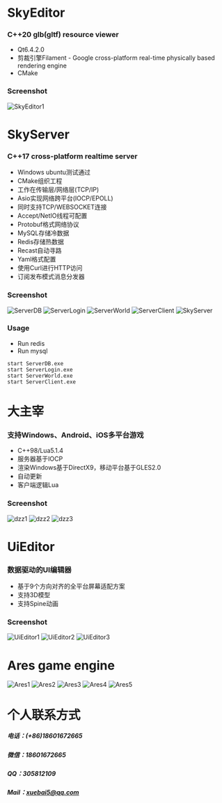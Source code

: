 # SkyEditor
### C++20 glb(gltf) resource viewer
- Qt6.4.2.0
- 剪裁引擎Filament - Google cross-platform real-time physically based rendering engine
- CMake
### Screenshot
![SkyEditor1](screenshot/SkyEditor1.png)


# SkyServer
### C++17 cross-platform realtime server
- Windows ubuntu测试通过
- CMake组织工程
- 工作在传输层/网络层(TCP/IP)
- Asio实现网络跨平台(IOCP/EPOLL)
- 同时支持TCP/WEBSOCKET连接
- Accept/NetIO线程可配置
- Protobuf格式网络协议
- MySQL存储冷数据
- Redis存储热数据
- Recast自动寻路
- Yaml格式配置
- 使用Curl进行HTTP访问
- 订阅发布模式消息分发器
### Screenshot
![ServerDB](screenshot/ServerDB.png)
![ServerLogin](screenshot/ServerLogin.png)
![ServerWorld](screenshot/ServerWorld.png)
![ServerClient](screenshot/ServerClient.png)
![SkyServer](screenshot/SkyServer.png)
### Usage
- Run redis
- Run mysql
```
start ServerDB.exe
start ServerLogin.exe
start ServerWorld.exe
start ServerClient.exe
```


# 大主宰
### 支持Windows、Android、iOS多平台游戏
- C++98/Lua5.1.4
- 服务器基于IOCP
- 渲染Windows基于DirectX9，移动平台基于GLES2.0
- 自动更新
- 客户端逻辑Lua
### Screenshot
![dzz1](screenshot/dzz1.jpg)
![dzz2](screenshot/dzz2.png)
![dzz3](screenshot/dzz3.png)

# UiEditor
### 数据驱动的UI编辑器
- 基于9个方向对齐的全平台屏幕适配方案
- 支持3D模型
- 支持Spine动画
### Screenshot
![UiEditor1](screenshot/UiEditor1.png)
![UiEditor2](screenshot/UiEditor2.png)
![UiEditor3](screenshot/UiEditor3.png)

# Ares game engine
![Ares1](screenshot/Ares1.png)
![Ares2](screenshot/Ares2.png)
![Ares3](screenshot/Ares3.png)
![Ares4](screenshot/Ares4.png)
![Ares5](screenshot/Ares5.png)


# 个人联系方式
##### 电话：(+86)18601672665 
##### 微信：18601672665 
##### QQ：305812109
##### Mail：xuebai5@qq.com
